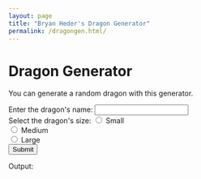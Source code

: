 ```yaml
---
layout: page
title: "Bryan Heder's Dragon Generator"
permalink: /dragongen.html/
---
```


<html>
  <head>
<!--     <title>Bryan Heder's Dragon Generator</title> -->
    <!-- JavaScript -->
    <script language="JavaScript">
      function showInput() {
        document.getElementById("output").innerHTML = 
          document.getElementById("name").value + 
          document.getElementById("size").value;
      }
    </script>
  </head>
  <body>
    <h1>Dragon Generator</h1>
    <p>You can generate a random dragon with this generator.</p>
    <form>
      <!-- Name -->
      <label for="name">Enter the dragon's name: </label>
      <input type="text" id="name" name="name" required><br>
      <!-- Size -->
      Select the dragon's size: 
      <input type="radio" id="small" name="size" value="Small" required>
      <label for="small">Small</label><br>
      <input type="radio" id="medium" name="size" value="Medium" required>
      <label for="medium">Medium</label><br>
      <input type="radio" id="large" name="size" value="Large" required>
      <label for="large">Large</label><br>
      <!-- Submit -->
      <input type="submit" value="Submit" onclick="showInput();">
    </form>
    <!-- Output -->
    <p>Output: </p>
    <p id="output"></p>
  </body>
</html>
